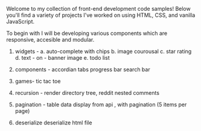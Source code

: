 
Welcome to my collection of front-end development code samples! Below you'll find a variety of projects I've worked on using HTML, CSS, and vanilla JavaScript.

To begin with I will be developing various components which are responsive, accesible and modular.

1. widgets -
a. auto-complete with chips 
b. image courousal 
c. star rating 
d. text - on - banner image 
e. todo list

2. components -
   accordian
   tabs
   progress bar
   search bar

3. games-
    tic tac toe

4. recursion -
    render directory tree, reddit nested comments

6. pagination -
    table data display from api , with pagination (5 items per page)

7. deserialize
     deserialize html file
